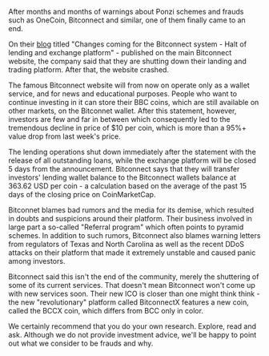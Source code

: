 After months and months of warnings about Ponzi schemes and frauds such as OneCoin, Bitconnect and similar, one of them finally came to an end.

On their [blog][link] titled "Changes coming for the Bitconnect system - Halt of lending and exchange platform" - published on the main Bitconnect website, the company said that they are shutting down their landing and trading platform. After that, the website crashed.

The famous Bitconnect website will from now on operate only as a wallet service, and for news and educational purposes. People who want to continue investing in it can store their BBC coins, which are still available on other markets, on the Bitconnet wallet. After this statement, however, investors are few and far in between which consequently led to the tremendous decline in price of $10 per coin, which is more than a 95%+ value drop from last week's price.

The lending operations shut down immediately after the statement with the release of all outstanding loans, while the exchange platform will be closed 5 days from the announcement. Bitconnect says that they will transfer investors' lending wallet balance to the Bitconnect wallets balance at 363.62 USD per coin - a calculation based on the average of the past 15 days of the closing price on CoinMarketCap.

Bitconnet blames bad rumors and the media for its demise, which resulted in doubts and suspicions around their platform. Their business involved in large part a so-called "Referral program" which often points to pyramid schemes. In addition to such rumors, Bitconnect also blames warning letters from regulators of Texas and North Carolina as well as the recent DDoS attacks on their platform that made it extremely unstable and caused panic among investors.

Bitconnect said this isn't the end of the community, merely the shuttering of some of its current services. That doesn't mean Bitconnect won't come up with new services soon. Their new ICO is closer than one might think think - the new "revolutionary" platform called BitconnectX features a new coin, called the BCCX coin, which differs from BCC only in color.

We certainly recommend that you do your own research. Explore, read and ask. Although we do not provide investment advice, we'll be happy to point out what we consider to be frauds and why.

[link]: https://bitconnect.co/system-news/94/changes-coming-for-the-bitconnect-system-halt-of-lending-and-exchange-platform



